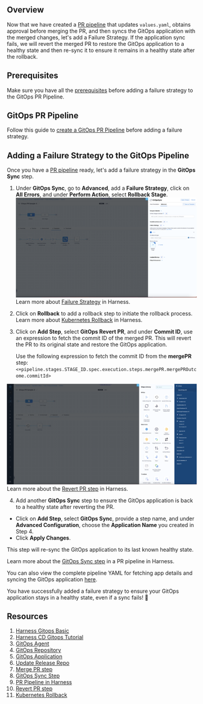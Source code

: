 ## Overview

Now that we have created a [PR pipeline](/Sample-2/README.md) that updates `values.yaml`, obtains approval before merging the PR, and then syncs the GitOps application with the merged changes, let's add a Failure Strategy. If the application sync fails, we will revert the merged PR to restore the GitOps application to a healthy state and then re-sync it to ensure it remains in a healthy state after the rollback.

## Prerequisites

Make sure you have all the [prerequisites](/Sample-2/README.md#prerequisites) before adding a failure strategy to the GitOps PR Pipeline.

## GitOps PR Pipeline  

Follow this guide to [create a GitOps PR Pipeline](/Sample-2/README.md#creating-a-pr-pipeline) before adding a failure strategy.

## Adding a Failure Strategy to the GitOps Pipeline  

Once you have a [PR pipeline](/Sample-2/README.md#creating-a-pr-pipeline) ready, let's add a failure strategy in the **GitOps Sync** step.

1. Under **GitOps Sync**, go to **Advanced**, add a **Failure Strategy**, click on **All Errors**, and under **Perform Action**, select **Rollback Stage**.  
   ![](/static/rollback_stage.png)  
   Learn more about [Failure Strategy](https://developer.harness.io/docs/platform/pipelines/failure-handling/define-a-failure-strategy-on-stages-and-steps) in Harness.

2. Click on **Rollback** to add a rollback step to initiate the rollback process.  
   Learn more about [Kubernetes Rollback](https://developer.harness.io/docs/continuous-delivery/deploy-srv-diff-platforms/kubernetes/cd-k8s-ref/kubernetes-rollback/) in Harness.

3. Click on **Add Step**, select **GitOps Revert PR**, and under **Commit ID**, use an expression to fetch the commit ID of the merged PR. This will revert the PR to its original state and restore the GitOps application.  

   Use the following expression to fetch the commit ID from the **mergePR** step:  `<+pipeline.stages.STAGE_ID.spec.execution.steps.mergePR.mergePROutcome.commitId>`

![](/static/revert_pr_step.png)  
Learn more about the [Revert PR step](https://developer.harness.io/docs/continuous-delivery/gitops/pr-pipelines/gitops-pipeline-steps/#revert-pr-step) in Harness.

4. Add another **GitOps Sync** step to ensure the GitOps application is back to a healthy state after reverting the PR.  
- Click on **Add Step**, select **GitOps Sync**, provide a step name, and under **Advanced Configuration**, choose the **Application Name** you created in Step 4.  
- Click **Apply Changes**.  

This step will re-sync the GitOps application to its last known healthy state.  

Learn more about the [GitOps Sync step](https://developer.harness.io/docs/continuous-delivery/gitops/pr-pipelines/gitops-pipeline-steps#gitops-sync-step) in a PR pipeline in Harness.

You can also view the complete pipeline YAML for fetching app details and syncing the GitOps application [here](/Sample-3/pipeline.yaml).

You have successfully added a failure strategy to ensure your GitOps application stays in a healthy state, even if a sync fails! 🚀

## Resources

1. [Harness Gitops Basic](https://developer.harness.io/docs/continuous-delivery/gitops/get-started/harness-git-ops-basics)
2. [Harness CD Gitops Tutorial](https://developer.harness.io/docs/continuous-delivery/gitops/get-started/harness-cd-git-ops-quickstart)
3. [GitOps Agent](https://developer.harness.io/docs/continuous-delivery/gitops/connect-and-manage/install-a-harness-git-ops-agent/) 
4. [GitOps Repository](https://developer.harness.io/docs/continuous-delivery/gitops/get-started/harness-git-ops-basics#repository)
5. [GitOps Application](https://developer.harness.io/docs/continuous-delivery/gitops/get-started/harness-git-ops-basics#application)
6. [Update Release Repo](https://developer.harness.io/docs/continuous-delivery/gitops/pr-pipelines/gitops-pipeline-steps#update-release-repo-step)
7. [Merge PR step](https://developer.harness.io/docs/continuous-delivery/gitops/pr-pipelines/gitops-pipeline-steps#merge-pr-step)
8. [GitOps Sync Step](https://developer.harness.io/docs/continuous-delivery/gitops/pr-pipelines/gitops-pipeline-steps#gitops-sync-step)
9. [PR Pipeline in Harness](https://developer.harness.io/docs/continuous-delivery/gitops/pr-pipelines/) 
10. [Revert PR step](https://developer.harness.io/docs/continuous-delivery/gitops/pr-pipelines/gitops-pipeline-steps/#revert-pr-step)
11. [Kubernetes Rollback](https://developer.harness.io/docs/continuous-delivery/deploy-srv-diff-platforms/kubernetes/cd-k8s-ref/kubernetes-rollback/) 






